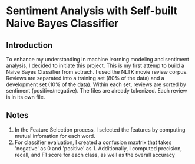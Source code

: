 # Sentiment Analysis with Self-built Naive Bayes Classifier
## Introduction
To enhance my understanding in machine learning modeling and sentiment analysis, I decided to initiate this project. This is my first attemp to build a Naive Bayes Classifier from sctrach. I used the NLTK movie review corpus. 
Reviews are separated into a training set (80% of the data) and a development set 
(10% of the data). Within each set, reviews are sorted by sentiment (positive/negative). The files are already tokenized. 
Each review is in its own file.

## Notes
1. In the Feature Selection process, I selected the features by computing mutual infomation for each word.
2. For classifier evaluation, I created a confusion maxtrix that takes 'negative' as 0 and 'positive' as 1. Additionally, 
I computed precision, recall, and F1 score for each class, as well as the overall accuracy
